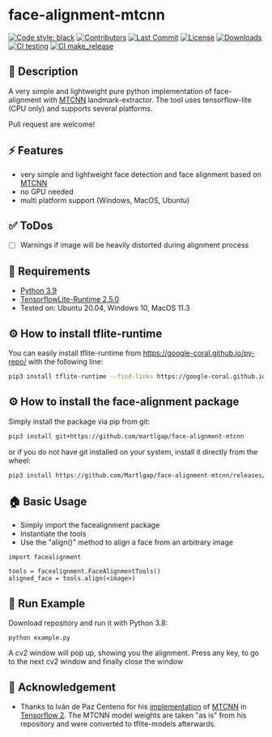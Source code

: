# face-alignment-mtcnn
[![Code style: black](https://img.shields.io/badge/code%20style-black-000000.svg)](https://github.com/psf/black)
[![Contributors](https://img.shields.io/github/contributors/martlgap/face-alignment-mtcnn?color=green)](https://img.shields.io/github/contributors/martlgap/face-alignment-mtcnn?color=green)
[![Last Commit](https://img.shields.io/github/last-commit/martlgap/face-alignment-mtcnn)](https://img.shields.io/github/last-commit/martlgap/face-alignment-mtcnn)
[![License](https://img.shields.io/badge/license-MIT-blue)](https://img.shields.io/badge/license-MIT-blue)
[![Downloads](https://img.shields.io/github/downloads/martlgap/face-alignment-mtcnn/total)](https://img.shields.io/github/downloads/face-alignment-mtcnn/total)
[![CI testing](https://github.com/martlgap/face-alignment-mtcnn/actions/workflows/testing.yml/badge.svg)](https://github.com/martlgap/face-alignment-mtcnn/actions/workflows/testing.yml)
[![CI make_release](https://github.com/martlgap/face-alignment-mtcnn/actions/workflows/make_release.yml/badge.svg)](https://github.com/martlgap/face-alignment-mtcnn/actions/workflows/make_release.yml)


## 📘 Description
A very simple and lightweight pure python implementation of face-alignment with [MTCNN](https://arxiv.org/abs/1604.02878) landmark-extractor. The tool uses
tensorflow-lite (CPU only) and supports several platforms. 

Pull request are welcome!


## ⚡️ Features 
- very simple and lightweight face detection and face alignment based on [MTCNN](https://arxiv.org/abs/1604.02878)
- no GPU needed
- multi platform support (Windows, MacOS, Ubuntu)


## ✅ ToDos
- [ ] Warnings if image will be heavily distorted during alignment process


## 🥣 Requirements
- [Python 3.9](https://www.python.org/)
- [TensorflowLite-Runtime 2.5.0](https://www.tensorflow.org/lite/guide/python)
- Tested on: Ubuntu 20.04, Windows 10, MacOS 11.3


## ⚙️ How to install tflite-runtime
You can easily install tflite-runtime from https://google-coral.github.io/py-repo/ with the following line:
```zsh
pip3 install tflite-runtime --find-links https://google-coral.github.io/py-repo/tflite-runtime
```

## ⚙️ How to install the face-alignment package
Simply install the package via pip from git:
```zsh
pip3 install git+https://github.com/martlgap/face-alignment-mtcnn
``` 
or if you do not have git installed on your system, install it directly from the wheel:
```zsh
pip3 install https://github.com/Martlgap/face-alignment-mtcnn/releases/latest/download/face_alignment_mtcnn-0.3-py3-none-any.whl
``` 


## 🏠 Basic Usage
- Simply import the facealignment package
- Instantiate the tools
- Use the "align()" method to align a face from an arbitrary image
```shell
import facealignment

tools = facealignment.FaceAlignmentTools()
aligned_face = tools.align(<image>)
```


## 🚀 Run Example
Download repository and run it with Python 3.8:
```shell
python example.py
```
A cv2 window will pop up, showing you the alignment. Press any key, to 
go to the next cv2 window and finally close the window


## 🙏 Acknowledgement
- Thanks to Iván de Paz Centeno for his [implementation](https://github.com/ipazc/mtcnn) 
  of [MTCNN](https://arxiv.org/abs/1604.02878) in [Tensorflow 2](https://www.tensorflow.org/). 
  The MTCNN model weights are taken "as is" from his repository and were converted to tflite-models afterwards.
  
